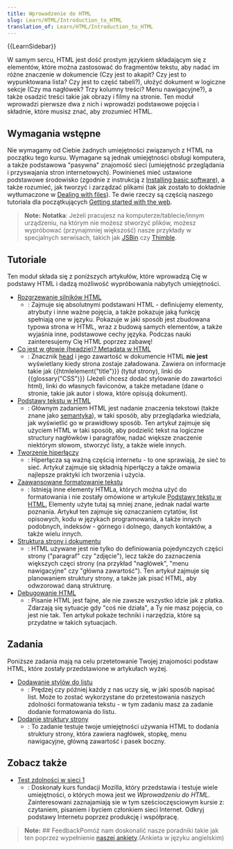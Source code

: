```yaml
---
title: Wprowadzenie do HTML
slug: Learn/HTML/Introduction_to_HTML
translation_of: Learn/HTML/Introduction_to_HTML
---
```

{{LearnSidebar}}

W samym sercu, HTML jest dość prostym językiem składającym się z elementów, które można zastosować do fragmentów tekstu, aby nadać im różne znaczenie w dokumencie (Czy jest to akapit? Czy jest to wypunktowana lista? Czy jest to część tabeli?), ułożyć dokument w logiczne sekcje (Czy ma nagłówek? Trzy kolumny treści? Menu nawigacyjne?), a także osadzić treści takie jak obrazy i filmy na stronie. Ten moduł wprowadzi pierwsze dwa z nich i wprowadzi podstawowe pojęcia i składnie, które musisz znać, aby zrozumieć HTML.

## Wymagania wstępne

Nie wymagamy od Ciebie żadnych umiejętności związanych z HTML na początku tego kursu. Wymagane są jednak umiejętności obsługi komputera, a także podstawowa "pasywna" znajomość sieci (umiejętność przeglądania i przyswajania stron internetowych). Powinieneś mieć ustawione podstawowe środowisko (zgodnie z instrukcją z [Installing basic software](/pl/docs/Learn/Getting_started_with_the_web/Installing_basic_software)), a także rozumieć, jak tworzyć i zarządzać plikami (tak jak zostało to dokładnie wytłumaczone w [Dealing with files](/pl/docs/Learn/Getting_started_with_the_web/Dealing_with_files)). Te dwie rzeczy są częścią naszego tutoriala dla początkujących [Getting started with the web](/pl/docs/Learn/Getting_started_with_the_web).

> **Note:** **Notatka**: Jeżeli pracujesz na komputerze/tablecie/innym urządzeniu, na którym nie możesz stworzyć plików, możesz wypróbować (przynajmniej większość) nasze przykłady w specjalnych serwisach, takich jak [JSBin](http://jsbin.com/) czy [Thimble](https://thimble.mozilla.org/).

## Tutoriale

Ten moduł składa się z poniższych artykułów, które wprowadzą Cię w podstawy HTML i dadzą możliwość wypróbowania nabytych umiejętności.

- [Rozgrzewanie silników HTML](/pl/docs/Learn/HTML/Introduction_to_HTML/Getting_started)
  - : Zajmuje się absolutnymi podstawani HTML - definiujemy elementy, atrybuty i inne ważne pojęcia, a także pokazuje jaką funkcję spełniają one w języku. Pokazuje w jaki sposób jest zbudowana typowa strona w HTML, wraz z budową samych elementów, a także wyjaśnia inne, podstawowe cechy języka. Podczas nauki zainteresujemy Cię HTML poprzez zabawę!
- [Co jest w głowie (headzie)? Metadata w HTML](/pl/docs/Learn/HTML/Introduction_to_HTML/The_head_metadata_in_HTML)
  - : Znacznik [head](/pl/docs/Glossary/Head) i jego zawartość w dokumencie HTML **nie jest** wyświetlany kiedy strona zostaje załadowana. Zawiera on informacje takie jak {{htmlelement("title")}} (tytuł strony),  linki do {{glossary("CSS")}} (Jeżeli chcesz dodać stylowanie do zawartości html), linki do własnych faviconów, a także metadane (dane o stronie, takie jak autor i słowa, które opisują dokument).
- [Podstawy tekstu w HTML](/pl/docs/Learn/HTML/Introduction_to_HTML/HTML_text_fundamentals)
  - : Głównym zadaniem HTML jest nadanie znaczenia tekstowi (także znane jako [semantyka](/pl/docs/Glossary/Semantics)), w taki sposób, aby przeglądarka wiedziała, jak wyświetlić go w prawidłowy sposób. Ten artykuł zajmuje się użyciem HTML w taki sposób, aby podzielić tekst na logiczne structury nagłówków i paragrafów, nadać większe znaczenie niektórym słowom, stworzyć listy, a także wiele innych.
- [Tworzenie hiperłączy](/pl/docs/Learn/HTML/Introduction_to_HTML/Creating_hyperlinks)
  - : Hiperłącza są ważną częścią internetu - to one sprawiają, że sieć to sieć. Artykuł zajmuje się składnią hiperłączy a także omawia najlepsze praktyki ich tworzenia i użycia.
- [Zaawansowane formatowanie tekstu](/pl/docs/Learn/HTML/Introduction_to_HTML/Advanced_text_formatting)
  - : Istnieją inne elementy HTMLa, których można użyć do formatowania i nie zostały omówione w artykule [Podstawy tekstu w HTML.](/pl/docs/Learn/HTML/Introduction_to_HTML/HTML_text_fundamentals) Elementy użyte tutaj są mniej znane, jednak nadal warte poznania. Artykuł ten zajmuje się oznaczaniem cytatów, list opisowych, kodu w językach programowania, a także innych podobnych, indeksów - górnego i dolnego, danych kontaktów, a także wielu innych.
- [Struktura strony i dokumentu](/pl/docs/Learn/HTML/Introduction_to_HTML/Document_and_website_structure)
  - : HTML używane jest nie tylko do definiowania pojedynczych części strony ("paragraf" czy "zdjęcie"), lecz także do zaznaczenia większych częci strony (na przykład "nagłówek", "menu nawigacyjne" czy "główna zawartość"). Ten artykuł zajmuje się planowaniem struktury strony, a także jak pisać HTML, aby odwzorować daną struktrurę.
- [Debugowanie HTML](/pl/docs/Learn/HTML/Introduction_to_HTML/Debugging_HTML)
  - : Pisanie HTML jest fajne, ale nie zawsze wszystko idzie jak z płatka. Zdarzają się sytuacje gdy "coś nie działa", a Ty nie masz pojęcia, co jest nie tak. Ten artykuł pokaże techniki i narzędzia, które są przydatne w takich sytuacjach.

## Zadania

Poniższe zadania mają na celu przetetowanie Twojej znajomości podstaw HTML, które zostały przedstawione w artykułach wyżej.

- [Dodawanie stylów do listu](/pl/docs/Learn/HTML/Introduction_to_HTML/Marking_up_a_letter)
  - : Prędzej czy później każdy z nas uczy się, w jaki sposób napisać list. Może to zostać wykorzystane do przetestowania naszych zdolności formatowania tekstu - w tym zadaniu masz za zadanie dodanie formatowania do listu.
- [Dodanie struktury strony](/pl/docs/Learn/HTML/Introduction_to_HTML/Structuring_a_page_of_content)
  - : To zadanie testuje twoje umiejętności używania HTML  to dodania struktury strony, która zawiera nagłówek, stopkę, menu nawigacyjne, główną zawartość i pasek boczny.

## Zobacz także

- [Test zdolności w sieci 1](https://teach.mozilla.org/activities/web-lit-basics/)
  - : Doskonały kurs fundacji Mozilla, który przedstawia i testuje wiele umiejętności, o których mowa jest we _Wprowadzeniu do HTML._ Zainteresowani zaznajamiają sie w tym sześcioczęsciowym kursie z: czytaniem, pisaniem i byciem członkiem sieci Internet. Odkryj podstawy Internetu poprzez produkcję i współpracę.

> **Note:** ##   FeedbackPomóż nam doskonalić nasze poradniki takie jak ten poprzez wypełnienie [naszej ankiety](https://www.surveygizmo.com/s3/4871248/MDN-Guides-Survey).(Ankieta w języku angielskim)
